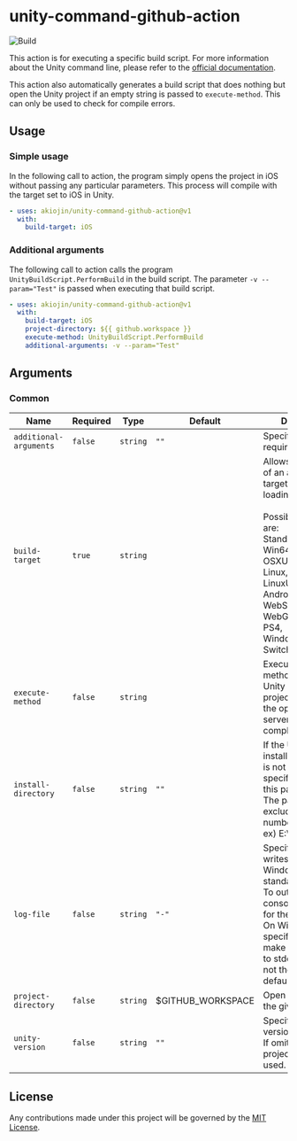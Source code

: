 # unity-command-github-action

![Build][0]

This action is for executing a specific build script.
For more information about the Unity command line, please refer to the [official documentation][1].

This action also automatically generates a build script that does nothing but open the Unity project if an empty string is passed to `execute-method`.
This can only be used to check for compile errors.

## Usage

### Simple usage

In the following call to action, the program simply opens the project in iOS without passing any particular parameters.
This process will compile with the target set to iOS in Unity.

```yml
- uses: akiojin/unity-command-github-action@v1
  with:
    build-target: iOS
```

### Additional arguments

The following call to action calls the program `UnityBuildScript.PerformBuild` in the build script.
The parameter `-v --param="Test"` is passed when executing that build script.

```yml
- uses: akiojin/unity-command-github-action@v1
  with:
    build-target: iOS
    project-directory: ${{ github.workspace }}
    execute-method: UnityBuildScript.PerformBuild
    additional-arguments: -v --param="Test"
```

## Arguments

### Common

| Name                   | Required | Type     | Default           | Description                                                                                                                                                                                                                                                               |
| ---------------------- | -------- | -------- | ----------------- | ------------------------------------------------------------------------------------------------------------------------------------------------------------------------------------------------------------------------------------------------------------------------- |
| `additional-arguments` | `false`  | `string` | `""`              | Specify additional required arguments.                                                                                                                                                                                                                                    |
| `build-target`         | `true`   | `string` |                   | Allows the selection of an active build target before loading a project.<br><br>Possible options are:<br>Standalone, Win, Win64, OSXUniversal, Linux, Linux64, LinuxUniversal, iOS, Android, Web, WebStreamed, WebGL, XboxOne, PS4, WindowsStoreApps, Switch, N3DS, tvOS. |
| `execute-method`       | `false`  | `string` |                   | Execute the static method as soon as Unity opens the project, and after the optional Asset server update is complete.                                                                                                                                                     |
| `install-directory`    | `false`  | `string` | `""`              | If the Unity installation location is not the default, specify the path in this parameter.<br>The path must exclude the version number.<br>ex) E:\Unity\                                                                                                                  |
| `log-file`             | `false`  | `string` | `"-"`             | Specify where Unity writes the Editor or Windows/Linux/OSX standalone log file.<br>To output to the console, specify "-" for the path name.<br>On Windows, specify - option to make the output go to stdout, which is not the console by default.                         |
| `project-directory`    | `false`  | `string` | $GITHUB_WORKSPACE | Open the project at the given path.                                                                                                                                                                                                                                       |
| `unity-version`        | `false`  | `string` | `""`              | Specify the Unity version to be used.<br>If omitted, the project version is used.                                                                                                                                                                                         |

## License

Any contributions made under this project will be governed by the [MIT License][3].

[0]: https://github.com/akiojin/unity-command-github-action/actions/workflows/Build.yml/badge.svg
[1]: https://docs.unity3d.com/2022.3/Documentation/Manual/EditorCommandLineArguments.html
[2]: https://github.com/akiojin/unity-command-github-action/blob/main/action.yml
[3]: https://github.com/akiojin/unity-command-github-action/blob/main/LICENSE